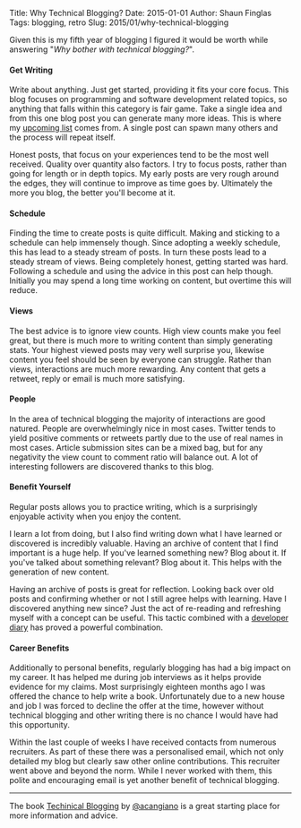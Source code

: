 Title: Why Technical Blogging?
Date: 2015-01-01
Author: Shaun Finglas
Tags: blogging, retro
Slug: 2015/01/why-technical-blogging

Given this is my fifth year of blogging I figured it would be worth
while answering "*Why bother with technical blogging?*".

#### Get Writing

Write about anything. Just get started, providing it fits your core
focus. This blog focuses on programming and software development related
topics, so anything that falls within this category is fair game. Take a
single idea and from this one blog post you can generate many more
ideas. This is where my [upcoming
list](http://blog.shaunfinglas.co.uk/p/upcoming.html) comes from. A
single post can spawn many others and the process will repeat itself.

Honest posts, that focus on your experiences tend to be the most well
received. Quality over quantity also factors. I try to focus posts,
rather than going for length or in depth topics. My early posts are very
rough around the edges, they will continue to improve as time goes by.
Ultimately the more you blog, the better you'll become at it.

#### Schedule

Finding the time to create posts is quite difficult. Making and sticking
to a schedule can help immensely though. Since adopting a weekly
schedule, this has lead to a steady stream of posts. In turn these posts
lead to a steady stream of views. Being completely honest, getting
started was hard. Following a schedule and using the advice in this post
can help though. Initially you may spend a long time working on content,
but overtime this will reduce.

#### Views

The best advice is to ignore view counts. High view counts make you feel
great, but there is much more to writing content than simply generating
stats. Your highest viewed posts may very well surprise you, likewise
content you feel should be seen by everyone can struggle. Rather than
views, interactions are much more rewarding. Any content that gets a
retweet, reply or email is much more satisfying.

#### People

In the area of technical blogging the majority of interactions are good
natured. People are overwhelmingly nice in most cases. Twitter tends to
yield positive comments or retweets partly due to the use of real names
in most cases. Article submission sites can be a mixed bag, but for any
negativity the view count to comment ratio will balance out. A lot of
interesting followers are discovered thanks to this blog.

#### Benefit Yourself

Regular posts allows you to practice writing, which is a surprisingly
enjoyable activity when you enjoy the content.

I learn a lot from doing, but I also find writing down what I have
learned or discovered is incredibly valuable. Having an archive of
content that I find important is a huge help. If you've learned
something new? Blog about it. If you've talked about something relevant?
Blog about it. This helps with the generation of new content.

Having an archive of posts is great for reflection. Looking back over
old posts and confirming whether or not I still agree helps with
learning. Have I discovered anything new since? Just the act of
re-reading and refreshing myself with a concept can be useful. This
tactic combined with a [developer
diary](http://blog.shaunfinglas.co.uk/2014/09/developer-diaries.html)
has proved a powerful combination.

#### Career Benefits

Additionally to personal benefits, regularly blogging has had a big
impact on my career. It has helped me during job interviews as it helps
provide evidence for my claims. Most surprisingly eighteen months ago I
was offered the chance to help write a book. Unfortunately due to a new
house and job I was forced to decline the offer at the time, however
without technical blogging and other writing there is no chance I would
have had this opportunity.

Within the last couple of weeks I have received contacts from numerous
recruiters. As part of these there was a personalised email, which not
only detailed my blog but clearly saw other online contributions. This
recruiter went above and beyond the norm. While I never worked with
them, this polite and encouraging email is yet another benefit of
technical blogging.

------------------------------------------------------------------------

The book [Techinical
Blogging](https://pragprog.com/book/actb/technical-blogging) by
[@acangiano](https://twitter.com/acangiano) is a great starting place
for more information and advice.